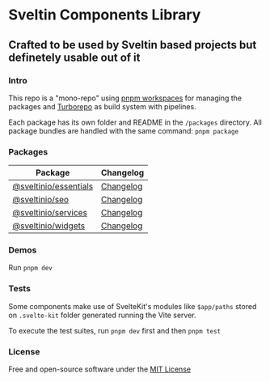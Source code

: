 # Sveltin Components Library

## Crafted to be used by Sveltin based projects but definetely usable out of it

### Intro

This repo is a "mono-repo" using [pnpm workspaces](https://pnpm.io/workspaces) for managing the packages and [Turborepo](https://turborepo.org/) as build system with pipelines.

Each package has its own folder and README in the `/packages` directory. All package bundles are handled with the same command: `pnpm package`

### Packages

| Package                                      | Changelog                                     |
| -------------------------------------------- | --------------------------------------------- |
| [@sveltinio/essentials](packages/essentials) | [Changelog](packages/essentials/CHANGELOG.md) |
| [@sveltinio/seo](packages/seo)               | [Changelog](packages/seo/CHANGELOG.md)        |
| [@sveltinio/services](packages/services)     | [Changelog](packages/services/CHANGELOG.md)   |
| [@sveltinio/widgets](packages/widgets)       | [Changelog](packages/widgets/CHANGELOG.md)    |

### Demos

Run `pnpm dev`

### Tests

Some components make use of SvelteKit's modules like `$app/paths` stored on `.svelte-kit` folder generated running the Vite server.

To execute the test suites, run `pnpm dev` first and then `pnpm test`

### License

Free and open-source software under the [MIT License](LICENSE)
